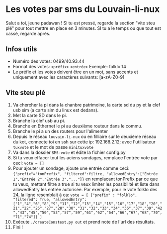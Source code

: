 # Les votes par sms du Louvain-li-nux

Salut a toi, jeune padawan ! Si tu est pressé, regarde la section "vite steu plé" pour tout mettre en place en 3 minutes. SI tu a le temps ou que tout est cassé, regarde après.

## Infos utils

- Numéro des votes: 0499/40.93.44
- Format des votes: 
	`<préfix>` `<entrée>` 
	Exemple: folklo 14
- Le préfix et les votes doivent être en un mot, sans accents et uniquement avec les caractères suivants: [a-zA-Z0-9]

## Vite steu plé

1. Va chercher la pi dans la chanbre patrimoine, la carte sd du py et la clef usb sim (a carte sim du linux est dedans).
2. Met la carte SD dans le pi.
3. Branche la clef usb au pi.
4. Branche en Ethernet le pi au deuxième routeur dans le commu.
5. Branche le pi a un des routers pour l'alimenter
6. Depuis le réseau `louvain-li-nux` ou en filliaire sur le deuxième réseau du kot, connecte toi en ssh sur cette ip: 192.168.2.12; avec l'utilisateur `tuxvote` et le mot de passe `minituxvote`
7. Va dans la dossier `SMS-vote` et édite la fichier config.py
8. Si tu veux effacer tout les aciens sondages, remplace l'entrée vote par ceci: `vote = []`
9. Pour ajouter un sondage, ajoute une entrée comme ceci: `{"prefix"="tonPrefix", "filtered":filtre, "allowedEntry":["Entrée 1","Entrée 2","Entrée 3","..."]}` en remplacant tonPrefix par ce que tu veux, mettant filtre a true si tu veux limiter les possibilité et liste dans allowedEntry les entrée autorisée. Par exemple, pour le vote folklo des 24, la ligne resemblait à ca: 
`vote = [
        {"prefix" : "folklo", "filtered": True, "allowedEntry": ["1","4","6","8","9","11","12","13","14","15","16","17","18","20","21","22","25","27","28","30","31","32","33","34","36","37","39","42","43","45","50","53","57","59","61","62","64","66","67","68","70","71","74"]}
        ]`
10. Exécute `./createConstest.py out` et prend note de l'url des résultats.
11. Fini !

